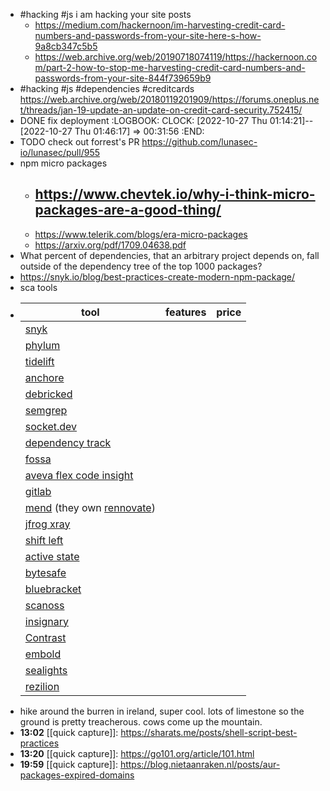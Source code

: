- #hacking #js i am hacking your site posts
	- https://medium.com/hackernoon/im-harvesting-credit-card-numbers-and-passwords-from-your-site-here-s-how-9a8cb347c5b5
	- https://web.archive.org/web/20190718074119/https://hackernoon.com/part-2-how-to-stop-me-harvesting-credit-card-numbers-and-passwords-from-your-site-844f739659b9
- #hacking #js #dependencies #creditcards https://web.archive.org/web/20180119201909/https://forums.oneplus.net/threads/jan-19-update-an-update-on-credit-card-security.752415/
- DONE fix deployment
  :LOGBOOK:
  CLOCK: [2022-10-27 Thu 01:14:21]--[2022-10-27 Thu 01:46:17] =>  00:31:56
  :END:
- TODO check out forrest's PR https://github.com/lunasec-io/lunasec/pull/955
- npm micro packages
	- https://www.chevtek.io/why-i-think-micro-packages-are-a-good-thing/
		-
	- https://www.telerik.com/blogs/era-micro-packages
	- https://arxiv.org/pdf/1709.04638.pdf
- What percent of dependencies, that an arbitrary project depends on, fall outside of the dependency tree of the top 1000 packages?
- https://snyk.io/blog/best-practices-create-modern-npm-package/
- sca tools
- |tool|features|price|
  |--|--|--|
  |[snyk](https://snyk.io/)|||
  |[phylum](https://www.phylum.io/)|||
  |[tidelift](https://tidelift.com/)|||
  |[anchore](https://anchore.com/)|||
  |[debricked](https://debricked.com/)|||
  |[semgrep](https://semgrep.dev/products/semgrep-supply-chain)|||
  |[socket.dev](https://socket.dev/)|||
  |[dependency track](https://dependencytrack.org/)|||
  |[fossa](https://fossa.com/)|||
  |[aveva flex code insight](https://www.aveva.com/en/products/flexnet-code-insight/)|||
  |[gitlab](https://docs.gitlab.com/ee/user/application_security/dependency_scanning/)|||
  |[mend](https://www.mend.io/) (they own [rennovate](https://docs.renovatebot.com/))|||
  |[jfrog xray](https://jfrog.com/xray/)|||
  |[shift left](https://www.shiftleft.io/)|||
  |[active state](https://www.activestate.com/)|||
  |[bytesafe](https://bytesafe.dev/)|||
  |[bluebracket](https://blubracket.com/)|||
  |[scanoss](https://www.scanoss.com/)|||
  |[insignary](https://www.insignary.com/)|||
  |[Contrast](https://www.contrastsecurity.com/)|||
  |[embold](https://embold.io/)||
  |[sealights](https://www.sealights.io/)|||
  |[rezilion](https://www.rezilion.com/)|||
- hike around the burren in ireland, super cool. lots of limestone so the ground is pretty treacherous. cows come up the mountain.
- **13:02** [[quick capture]]:  https://sharats.me/posts/shell-script-best-practices
- **13:20** [[quick capture]]:  https://go101.org/article/101.html
- **19:59** [[quick capture]]:  https://blog.nietaanraken.nl/posts/aur-packages-expired-domains